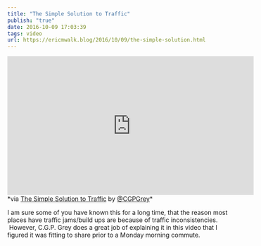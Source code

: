 ```yaml
---
title: "The Simple Solution to Traffic"
publish: "true"
date: 2016-10-09 17:03:39
tags: video
url: https://ericmwalk.blog/2016/10/09/the-simple-solution.html
---
```


<iframe width="560" height="315" src="https://www.youtube.com/embed/iHzzSao6ypE" title="YouTube video player" frameborder="0" allow="accelerometer; autoplay; clipboard-write; encrypted-media; gyroscope; picture-in-picture" allowfullscreen></iframe>
*via <a href="https://www.youtube.com/watch?v=iHzzSao6ypE">The Simple Solution to Traffic</a> by <a href="https://twitter.com/cgpgrey">@CGPGrey</a>*

I am sure some of you have known this for a long time, that the reason most places have traffic jams/build ups are because of traffic inconsistencies.  However, C.G.P. Grey does a great job of explaining it in this video that I figured it was fitting to share prior to a Monday morning commute.